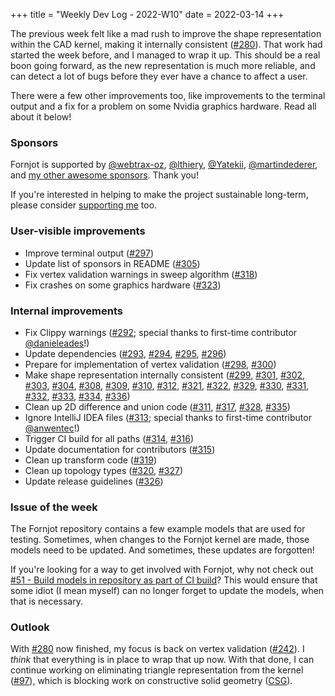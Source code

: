 +++
title = "Weekly Dev Log - 2022-W10"
date  = 2022-03-14
+++

The previous week felt like a mad rush to improve the shape representation within the CAD kernel, making it internally consistent ([#280]). That work had started the week before, and I managed to wrap it up. This should be a real boon going forward, as the new representation is much more reliable, and can detect a lot of bugs before they ever have a chance to affect a user.

There were a few other improvements too, like improvements to the terminal output and a fix for a problem on some Nvidia graphics hardware. Read all about it below!


### Sponsors

Fornjot is supported by [@webtrax-oz](https://github.com/webtrax-oz), [@lthiery](https://github.com/lthiery), [@Yatekii](https://github.com/Yatekii), [@martindederer](https://github.com/martindederer), and [my other awesome sponsors](https://github.com/sponsors/hannobraun). Thank you!

If you're interested in helping to make the project sustainable long-term, please consider [supporting me](https://github.com/sponsors/hannobraun) too.


### User-visible improvements

- Improve terminal output ([#297])
- Update list of sponsors in README ([#305])
- Fix vertex validation warnings in sweep algorithm ([#318])
- Fix crashes on some graphics hardware ([#323])


### Internal improvements

- Fix Clippy warnings ([#292]; special thanks to first-time contributor [@danieleades]!)
- Update dependencies ([#293], [#294], [#295], [#296])
- Prepare for implementation of vertex validation ([#298], [#300])
- Make shape representation internally consistent ([#299], [#301], [#302], [#303], [#304], [#308], [#309], [#310], [#312], [#321], [#322], [#329], [#330], [#331], [#332], [#333], [#334], [#336])
- Clean up 2D difference and union code ([#311], [#317], [#328], [#335])
- Ignore IntelliJ IDEA files ([#313]; special thanks to first-time contributor [@anwentec]!)
- Trigger CI build for all paths ([#314], [#316])
- Update documentation for contributors ([#315])
- Clean up transform code ([#319])
- Clean up topology types ([#320], [#327])
- Update release guidelines ([#326])


### Issue of the week

The Fornjot repository contains a few example models that are used for testing. Sometimes, when changes to the Fornjot kernel are made, those models need to be updated. And sometimes, these updates are forgotten!

If you're looking for a way to get involved with Fornjot, why not check out [#51 - Build models in repository as part of CI build](https://github.com/hannobraun/Fornjot/issues/51)? This would ensure that some idiot (I mean myself) can no longer forget to update the models, when that is necessary.


### Outlook

With [#280] now finished, my focus is back on vertex validation ([#242]). I *think* that everything is in place to wrap that up now. With that done, I can continue working on eliminating triangle representation from the kernel ([#97]), which is blocking work on constructive solid geometry ([CSG](https://en.wikipedia.org/wiki/Constructive_solid_geometry)).


[#292]: https://github.com/hannobraun/Fornjot/pull/292
[#293]: https://github.com/hannobraun/Fornjot/pull/293
[#294]: https://github.com/hannobraun/Fornjot/pull/294
[#295]: https://github.com/hannobraun/Fornjot/pull/295
[#296]: https://github.com/hannobraun/Fornjot/pull/296
[#297]: https://github.com/hannobraun/Fornjot/pull/297
[#298]: https://github.com/hannobraun/Fornjot/pull/298
[#299]: https://github.com/hannobraun/Fornjot/pull/299
[#300]: https://github.com/hannobraun/Fornjot/pull/300
[#301]: https://github.com/hannobraun/Fornjot/pull/301
[#302]: https://github.com/hannobraun/Fornjot/pull/302
[#303]: https://github.com/hannobraun/Fornjot/pull/303
[#304]: https://github.com/hannobraun/Fornjot/pull/304
[#305]: https://github.com/hannobraun/Fornjot/pull/305
[#306]: https://github.com/hannobraun/Fornjot/pull/306
[#307]: https://github.com/hannobraun/Fornjot/pull/307
[#308]: https://github.com/hannobraun/Fornjot/pull/308
[#309]: https://github.com/hannobraun/Fornjot/pull/309
[#310]: https://github.com/hannobraun/Fornjot/pull/310
[#311]: https://github.com/hannobraun/Fornjot/pull/311
[#312]: https://github.com/hannobraun/Fornjot/pull/312
[#313]: https://github.com/hannobraun/Fornjot/pull/313
[#314]: https://github.com/hannobraun/Fornjot/pull/314
[#315]: https://github.com/hannobraun/Fornjot/pull/315
[#316]: https://github.com/hannobraun/Fornjot/pull/316
[#317]: https://github.com/hannobraun/Fornjot/pull/317
[#318]: https://github.com/hannobraun/Fornjot/pull/318
[#319]: https://github.com/hannobraun/Fornjot/pull/319
[#320]: https://github.com/hannobraun/Fornjot/pull/320
[#321]: https://github.com/hannobraun/Fornjot/pull/321
[#322]: https://github.com/hannobraun/Fornjot/pull/322
[#323]: https://github.com/hannobraun/Fornjot/pull/323
[#324]: https://github.com/hannobraun/Fornjot/pull/324
[#325]: https://github.com/hannobraun/Fornjot/pull/325
[#326]: https://github.com/hannobraun/Fornjot/pull/326
[#327]: https://github.com/hannobraun/Fornjot/pull/327
[#328]: https://github.com/hannobraun/Fornjot/pull/328
[#329]: https://github.com/hannobraun/Fornjot/pull/329
[#330]: https://github.com/hannobraun/Fornjot/pull/330
[#331]: https://github.com/hannobraun/Fornjot/pull/331
[#332]: https://github.com/hannobraun/Fornjot/pull/332
[#333]: https://github.com/hannobraun/Fornjot/pull/333
[#334]: https://github.com/hannobraun/Fornjot/pull/334
[#335]: https://github.com/hannobraun/Fornjot/pull/335
[#336]: https://github.com/hannobraun/Fornjot/pull/336

[#97]: https://github.com/hannobraun/Fornjot/issues/97
[#242]: https://github.com/hannobraun/Fornjot/issues/242
[#280]: https://github.com/hannobraun/Fornjot/issues/280

[@danieleades]: https://github.com/danieleades
[@anwentec]: https://github.com/anwentec
